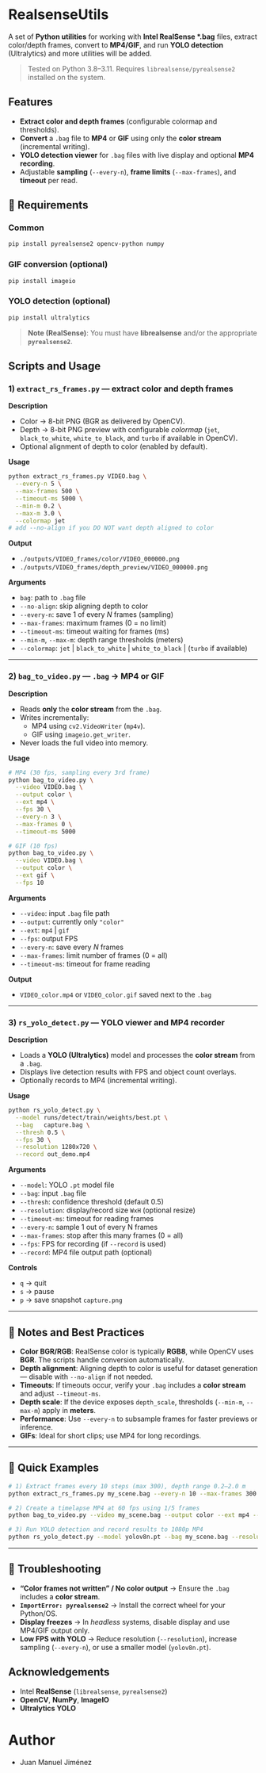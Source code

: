 # RealsenseUtils

A set of **Python utilities** for working with **Intel RealSense \*.bag** files, extract color/depth frames, convert to **MP4/GIF**, and run **YOLO detection** (Ultralytics) and more utilities will be added.

> Tested on Python 3.8–3.11. Requires `librealsense/pyrealsense2` installed on the system.

## Features

- **Extract color and depth frames** (configurable colormap and thresholds).  
- **Convert** a `.bag` file to **MP4** or **GIF** using only the **color stream** (incremental writing).  
- **YOLO detection viewer** for `.bag` files with live display and optional **MP4 recording**.  
- Adjustable **sampling** (`--every-n`), **frame limits** (`--max-frames`), and **timeout** per read.  

## 🧰 Requirements

### Common
```bash
pip install pyrealsense2 opencv-python numpy
```

### GIF conversion (optional)
```bash
pip install imageio
```

### YOLO detection (optional)
```bash
pip install ultralytics
```

> **Note (RealSense)**: You must have **librealsense** and/or the appropriate **`pyrealsense2`**.

## Scripts and Usage

### 1) `extract_rs_frames.py` — extract color and depth frames

**Description**
- Color → 8-bit PNG (BGR as delivered by OpenCV).
- Depth → 8-bit PNG preview with configurable *colormap* (`jet`, `black_to_white`, `white_to_black`, and `turbo` if available in OpenCV).
- Optional alignment of depth to color (enabled by default).

**Usage**

```bash
python extract_rs_frames.py VIDEO.bag \
  --every-n 5 \
  --max-frames 500 \
  --timeout-ms 5000 \
  --min-m 0.2 \
  --max-m 3.0 \
  --colormap jet
# add --no-align if you DO NOT want depth aligned to color
```

**Output**
- `./outputs/VIDEO_frames/color/VIDEO_000000.png`
- `./outputs/VIDEO_frames/depth_preview/VIDEO_000000.png`

**Arguments**
- `bag`: path to `.bag` file
- `--no-align`: skip aligning depth to color
- `--every-n`: save 1 of every *N* frames (sampling)
- `--max-frames`: maximum frames (0 = no limit)
- `--timeout-ms`: timeout waiting for frames (ms)
- `--min-m`, `--max-m`: depth range thresholds (meters)
- `--colormap`: `jet` | `black_to_white` | `white_to_black` | (`turbo` if available)

---

### 2) `bag_to_video.py` — `.bag` → **MP4** or **GIF**

**Description**
- Reads **only** the **color stream** from the `.bag`.
- Writes incrementally:
  - MP4 using `cv2.VideoWriter` (`mp4v`).
  - GIF using `imageio.get_writer`.
- Never loads the full video into memory.

**Usage**

```bash
# MP4 (30 fps, sampling every 3rd frame)
python bag_to_video.py \
  --video VIDEO.bag \
  --output color \
  --ext mp4 \
  --fps 30 \
  --every-n 3 \
  --max-frames 0 \
  --timeout-ms 5000

# GIF (10 fps)
python bag_to_video.py \
  --video VIDEO.bag \
  --output color \
  --ext gif \
  --fps 10
```

**Arguments**
- `--video`: input `.bag` file path  
- `--output`: currently only `"color"`  
- `--ext`: `mp4` | `gif`  
- `--fps`: output FPS  
- `--every-n`: save every *N* frames  
- `--max-frames`: limit number of frames (0 = all)  
- `--timeout-ms`: timeout for frame reading  

**Output**
- `VIDEO_color.mp4` or `VIDEO_color.gif` saved next to the `.bag`

---

### 3) `rs_yolo_detect.py` — YOLO viewer and MP4 recorder

**Description**
- Loads a **YOLO (Ultralytics)** model and processes the **color stream** from a `.bag`.
- Displays live detection results with FPS and object count overlays.
- Optionally records to MP4 (incremental writing).

**Usage**

```bash
python rs_yolo_detect.py \
  --model runs/detect/train/weights/best.pt \
  --bag   capture.bag \
  --thresh 0.5 \
  --fps 30 \
  --resolution 1280x720 \
  --record out_demo.mp4
```

**Arguments**
- `--model`: YOLO `.pt` model file  
- `--bag`: input `.bag` file  
- `--thresh`: confidence threshold (default 0.5)  
- `--resolution`: display/record size `WxH` (optional resize)  
- `--timeout-ms`: timeout for reading frames  
- `--every-n`: sample 1 out of every N frames  
- `--max-frames`: stop after this many frames (0 = all)  
- `--fps`: FPS for recording (if `--record` is used)  
- `--record`: MP4 file output path (optional)

**Controls**
- `q` → quit  
- `s` → pause  
- `p` → save snapshot `capture.png`

---

## 🔎 Notes and Best Practices

- **Color BGR/RGB**: RealSense color is typically **RGB8**, while OpenCV uses **BGR**. The scripts handle conversion automatically.  
- **Depth alignment**: Aligning depth to color is useful for dataset generation — disable with `--no-align` if not needed.  
- **Timeouts**: If timeouts occur, verify your `.bag` includes a **color stream** and adjust `--timeout-ms`.  
- **Depth scale**: If the device exposes `depth_scale`, thresholds (`--min-m`, `--max-m`) apply in **meters**.  
- **Performance**: Use `--every-n` to subsample frames for faster previews or inference.  
- **GIFs**: Ideal for short clips; use MP4 for long recordings.

---

## 🧪 Quick Examples

```bash
# 1) Extract frames every 10 steps (max 300), depth range 0.2–2.0 m
python extract_rs_frames.py my_scene.bag --every-n 10 --max-frames 300 --min-m 0.2 --max-m 2.0

# 2) Create a timelapse MP4 at 60 fps using 1/5 frames
python bag_to_video.py --video my_scene.bag --output color --ext mp4 --fps 60 --every-n 5

# 3) Run YOLO detection and record results to 1080p MP4
python rs_yolo_detect.py --model yolov8n.pt --bag my_scene.bag --resolution 1920x1080 --record detections.mp4
```

---

## 🧯 Troubleshooting

- **“Color frames not written” / No color output** → Ensure the `.bag` includes a **color stream**.  
- **`ImportError: pyrealsense2`** → Install the correct wheel for your Python/OS.  
- **Display freezes** → In *headless* systems, disable display and use MP4/GIF output only.  
- **Low FPS with YOLO** → Reduce resolution (`--resolution`), increase sampling (`--every-n`), or use a smaller model (`yolov8n.pt`).


## Acknowledgements

- Intel **RealSense** (`librealsense`, `pyrealsense2`)  
- **OpenCV**, **NumPy**, **ImageIO**  
- **Ultralytics YOLO**

# Author
- Juan Manuel Jiménez
